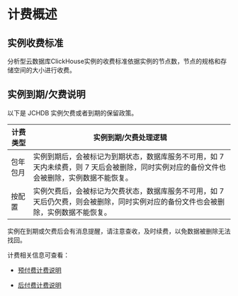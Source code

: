 # 计费概述
## 实例收费标准
分析型云数据库ClickHouse实例的收费标准依据实例的节点数，节点的规格和存储空间的大小进行收费。

## 实例到期/欠费说明
以下是 JCHDB 实例欠费或者到期的保留政策。

|计费类型|实例到期/欠费处理逻辑|
|---|---|
|包年包月|实例到期后，会被标记为到期状态，数据库服务不可用，如 7 天内未续费，则 7 天后会被删除，同时实例对应的备份文件也会被删除，实例数据不能恢复。|
|按配置|实例欠费后，会被标记为欠费状态，数据库服务不可用，如 7 天后仍欠费，则会被删除，同时实例对应的备份文件也会被删除，实例数据不能恢复。|

实例在到期或欠费后会有消息提醒，请注意查收，及时续费，以免数据被删除无法找回。

计费相关信息可查看：

- [预付费计费说明](../../../Finance/Billing/Billing-method/Prepay.md) 

- [后付费计费说明](../../../Finance/Billing/Billing-method/Postpay.md) 
